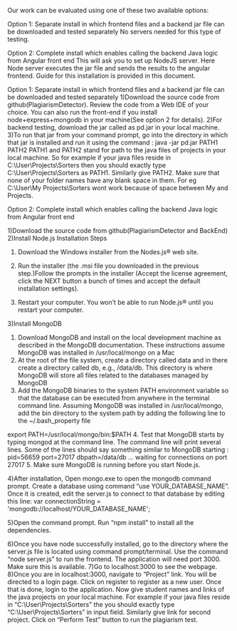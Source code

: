 Our work can be evaluated using one of these two available options:

Option 1: Separate install in which frontend files and a backend jar file can be downloaded and tested separately 
No servers needed for this type of testing. 

Option 2: Complete install which enables calling the backend Java logic from Angular front end
This will ask you to set up NodeJS server. Here Node server executes the jar file and sends the results to the angular frontend. Guide for this installation is provided in this document.


Option 1: Separate install in which frontend files and a backend jar file can be downloaded and tested separately 
1)Download the source code from github(PlagiarismDetector). Review the code from a Web IDE of your choice. You can also run the front-end if you install node+express+mongodb in your machine(See option 2 for details).
2)For backend testing, download the jar called as pd.jar in your local machine.
3)To run that jar from your command prompt, go into the directory in which that jar is installed and run it using the command : java -jar pd.jar PATH1 PATH2
PATH1 and PATH2 stand for path to the java files of projects in your local machine. 
So for example if your java files reside in C:\User\Projects\Sorters then you should exactly type C:\User\Projects\Sorters as PATH1. Similarly give PATH2. Make sure that none of your folder names have any blank space in them. For eg C:\User\My Projects\Sorters wont work because of space between My and Projects.


 
Option 2: Complete install which enables calling the backend Java logic from Angular front end

1)Download the source code from github(PlagiarismDetector and BackEnd)
2)Install Node.js
Installation Steps
1.	Download the Windows installer from the Nodes.js® web site.
2.	Run the installer (the .msi file you downloaded in the previous step.)Follow the prompts in the installer (Accept the license agreement, click the NEXT button a bunch of times and accept the default installation settings).
 
3.	Restart your computer. You won’t be able to run Node.js® until you restart your computer.

3)Install MongoDB
1.	Download MongoDB and install on the local development machine as described in the MongoDB documentation. These instructions assume MongoDB was installed in /usr/local/mongo on a Mac
2.	At the root of the file system, create a directory called data and in there create a directory called db, e.g., /data/db. This directory is where MongoDB will store all files related to the databases managed by MongoDB
3.	Add the MongoDB binaries to the system PATH environment variable so that the database can be executed from anywhere in the terminal command line. Assuming MongoDB was installed in /usr/local/mongo, add the bin directory to the system path by adding the following line to the ~/.bash_property file

export PATH=/usr/local/mongo/bin:$PATH
4.	Test that MongoDB starts by typing mongod at the command line. The command line will print several lines. Some of the lines should say something similar to
MongoDB starting : pid=56659 port=27017 dbpath=/data/db
...
waiting for connections on port 27017
5.	Make sure MongoDB is running before you start Node.js.

4)After installation, Open mongo.exe to open the mongodb command prompt.
Create a database using command “use YOUR_DATABASE_NAME”.
Once it is created, edit the server.js to connect to that database by editing this line:
var connectionString = 'mongodb://localhost/YOUR_DATABASE_NAME';


5)Open the command prompt. Run “npm install” to install all the dependencies.

6)Once you have node successfully installed, go to the directory where the server.js file is located using command prompt/terminal. Use the command “node server.js” to run the frontend. The application will need port 3000. Make sure this is available.
7)Go to localhost:3000 to see the webpage.  
8)Once you are in localhost:3000, navigate to “Project” link. You will be directed to a login page. Click on register to register as a new user. Once that is done, login to the application. Now give student names and links of the java projects on your local machine. For example if your java files reside in “C:\User\Projects\Sorters” 
the you should exactly type “C:\User\Projects\Sorters” in input field. Similarly give link for second project. Click on “Perform Test” button to run the plagiarism test.


